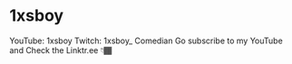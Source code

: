 # 1xsboy
YouTube: 1xsboy Twitch: 1xsboy_ Comedian Go subscribe to my YouTube and Check the Linktr.ee 👇🏾
